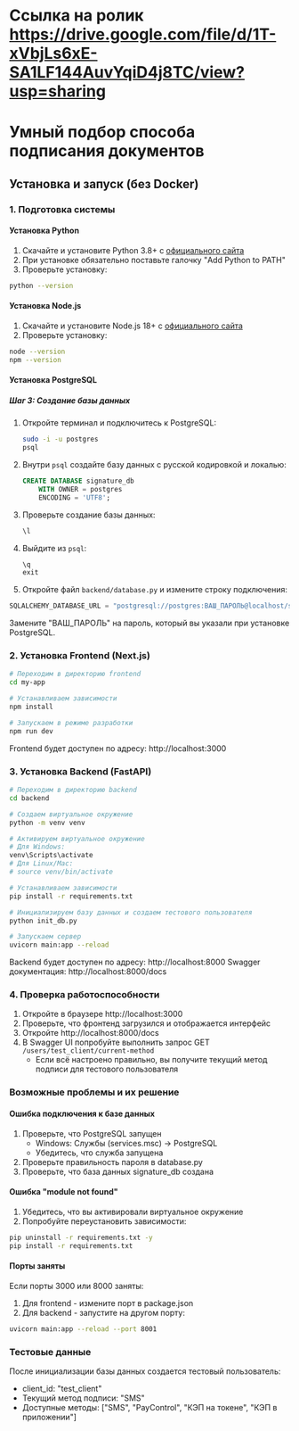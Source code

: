 # Ссылка на ролик https://drive.google.com/file/d/1T-xVbjLs6xE-SA1LF144AuvYqiD4j8TC/view?usp=sharing

# Умный подбор способа подписания документов

## Установка и запуск (без Docker)

### 1. Подготовка системы

#### Установка Python
1. Скачайте и установите Python 3.8+ с [официального сайта](https://www.python.org/downloads/)
2. При установке обязательно поставьте галочку "Add Python to PATH"
3. Проверьте установку:
```bash
python --version
```

#### Установка Node.js
1. Скачайте и установите Node.js 18+ с [официального сайта](https://nodejs.org/)
2. Проверьте установку:
```bash
node --version
npm --version
```

#### Установка PostgreSQL

##### Шаг 3: Создание базы данных

1. Откройте терминал и подключитесь к PostgreSQL:
    ```sh
    sudo -i -u postgres
    psql
    ```

2. Внутри `psql` создайте базу данных с русской кодировкой и локалью:
    ```sql
    CREATE DATABASE signature_db
        WITH OWNER = postgres
        ENCODING = 'UTF8';
    ```

3. Проверьте создание базы данных:
    ```sql
    \l
    ```

4. Выйдите из `psql`:
    ```sql
    \q
    exit
    ```

4. Откройте файл `backend/database.py` и измените строку подключения:
```python
SQLALCHEMY_DATABASE_URL = "postgresql://postgres:ВАШ_ПАРОЛЬ@localhost/signing_db"
```
Замените "ВАШ_ПАРОЛЬ" на пароль, который вы указали при установке PostgreSQL.

### 2. Установка Frontend (Next.js)
```bash
# Переходим в директорию frontend
cd my-app

# Устанавливаем зависимости
npm install

# Запускаем в режиме разработки
npm run dev
```
Frontend будет доступен по адресу: http://localhost:3000

### 3. Установка Backend (FastAPI)
```bash
# Переходим в директорию backend
cd backend

# Создаем виртуальное окружение
python -m venv venv

# Активируем виртуальное окружение
# Для Windows:
venv\Scripts\activate
# Для Linux/Mac:
# source venv/bin/activate

# Устанавливаем зависимости
pip install -r requirements.txt

# Инициализируем базу данных и создаем тестового пользователя
python init_db.py

# Запускаем сервер
uvicorn main:app --reload
```
Backend будет доступен по адресу: http://localhost:8000
Swagger документация: http://localhost:8000/docs

### 4. Проверка работоспособности
1. Откройте в браузере http://localhost:3000
2. Проверьте, что фронтенд загрузился и отображается интерфейс
3. Откройте http://localhost:8000/docs
4. В Swagger UI попробуйте выполнить запрос GET `/users/test_client/current-method`
   - Если всё настроено правильно, вы получите текущий метод подписи для тестового пользователя

### Возможные проблемы и их решение

#### Ошибка подключения к базе данных
1. Проверьте, что PostgreSQL запущен
   - Windows: Службы (services.msc) -> PostgreSQL
   - Убедитесь, что служба запущена
2. Проверьте правильность пароля в database.py
3. Проверьте, что база данных signature_db создана

#### Ошибка "module not found"
1. Убедитесь, что вы активировали виртуальное окружение
2. Попробуйте переустановить зависимости:
```bash
pip uninstall -r requirements.txt -y
pip install -r requirements.txt
```

#### Порты заняты
Если порты 3000 или 8000 заняты:
1. Для frontend - измените порт в package.json
2. Для backend - запустите на другом порту:
```bash
uvicorn main:app --reload --port 8001
```

### Тестовые данные
После инициализации базы данных создается тестовый пользователь:
- client_id: "test_client"
- Текущий метод подписи: "SMS"
- Доступные методы: ["SMS", "PayControl", "КЭП на токене", "КЭП в приложении"]
